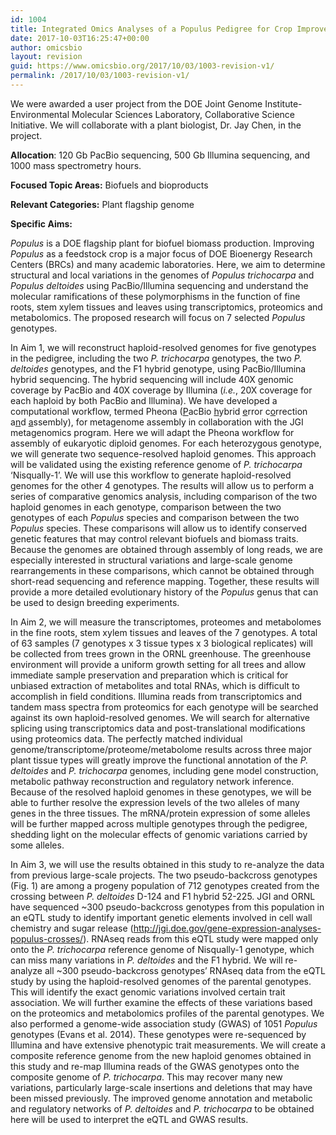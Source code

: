 ```yaml
---
id: 1004
title: Integrated Omics Analyses of a Populus Pedigree for Crop Improvement
date: 2017-10-03T16:25:47+00:00
author: omicsbio
layout: revision
guid: https://www.omicsbio.org/2017/10/03/1003-revision-v1/
permalink: /2017/10/03/1003-revision-v1/
---
```

We were awarded a user project from the DOE Joint Genome Institute-Environmental Molecular Sciences Laboratory, Collaborative Science Initiative. We will collaborate with a plant biologist, Dr. Jay Chen, in the project.

**Allocation**: 120 Gb PacBio sequencing, 500 Gb Illumina sequencing, and 1000 mass spectrometry hours.

**Focused Topic Areas:** Biofuels and bioproducts

**Relevant Categories:** Plant flagship genome

**Specific Aims:**

_Populus_ is a DOE flagship plant for biofuel biomass production. Improving _Populus_ as a feedstock crop is a major focus of DOE Bioenergy Research Centers (BRCs) and many academic laboratories. Here, we aim to determine structural and local variations in the genomes of _Populus_ _trichocarpa_ and _Populus_ _deltoides_ using PacBio/Illumina sequencing and understand the molecular ramifications of these polymorphisms in the function of fine roots, stem xylem tissues and leaves using transcriptomics, proteomics and metabolomics. The proposed research will focus on 7 selected _Populus_ genotypes.

In Aim 1, we will reconstruct haploid-resolved genomes for five genotypes in the pedigree, including the two _P._ _trichocarpa_ genotypes, the two _P. deltoides_ genotypes, and the F1 hybrid genotype, using PacBio/Illumina hybrid sequencing. The hybrid sequencing will include 40X genomic coverage by PacBio and 40X coverage by Illumina (_i.e._, 20X coverage for each haploid by both PacBio and Illumina). We have developed a computational workflow, termed Pheona (<u>P</u>acBio <u>h</u>ybrid <u>e</u>rror c<u>o</u>rrection a<u>n</u>d <u>a</u>ssembly), for metagenome assembly in collaboration with the JGI metagenomics program. Here we will adapt the Pheona workflow for assembly of eukaryotic diploid genomes. For each heterozygous genotype, we will generate two sequence-resolved haploid genomes. This approach will be validated using the existing reference genome of _P. trichocarpa_ ‘Nisqually-1’. We will use this workflow to generate haploid-resolved genomes for the other 4 genotypes. The results will allow us to perform a series of comparative genomics analysis, including comparison of the two haploid genomes in each genotype, comparison between the two genotypes of each _Populus_ species and comparison between the two _Populus_ species. These comparisons will allow us to identify conserved genetic features that may control relevant biofuels and biomass traits. Because the genomes are obtained through assembly of long reads, we are especially interested in structural variations and large-scale genome rearrangements in these comparisons, which cannot be obtained through short-read sequencing and reference mapping. Together, these results will provide a more detailed evolutionary history of the _Populus_ genus that can be used to design breeding experiments.

In Aim 2, we will measure the transcriptomes, proteomes and metabolomes in the fine roots, stem xylem tissues and leaves of the 7 genotypes. A total of 63 samples (7 genotypes x 3 tissue types x 3 biological replicates) will be collected from trees grown in the ORNL greenhouse. The greenhouse environment will provide a uniform growth setting for all trees and allow immediate sample preservation and preparation which is critical for unbiased extraction of metabolites and total RNAs, which is difficult to accomplish in field conditions. Illumina reads from transcriptomics and tandem mass spectra from proteomics for each genotype will be searched against its own haploid-resolved genomes. We will search for alternative splicing using transcriptomics data and post-translational modifications using proteomics data. The perfectly matched individual genome/transcriptome/proteome/metabolome results across three major plant tissue types will greatly improve the functional annotation of the _P. deltoides_ and _P._ _trichocarpa_ genomes, including gene model construction, metabolic pathway reconstruction and regulatory network inference. Because of the resolved haploid genomes in these genotypes, we will be able to further resolve the expression levels of the two alleles of many genes in the three tissues. The mRNA/protein expression of some alleles will be further mapped across multiple genotypes through the pedigree, shedding light on the molecular effects of genomic variations carried by some alleles.

In Aim 3, we will use the results obtained in this study to re-analyze the data from previous large-scale projects. The two pseudo-backcross genotypes (Fig. 1) are among a progeny population of 712 genotypes created from the crossing between _P. deltoides_ D-124 and F1 hybrid 52-225. JGI and ORNL have sequenced ~300 pseudo-backcross genotypes from this population in an eQTL study to identify important genetic elements involved in cell wall chemistry and sugar release (http://jgi.doe.gov/gene-expression-analyses-populus-crosses/). RNAseq reads from this eQTL study were mapped only onto the _P._ _trichocarpa_ reference genome of Nisqually-1 genotype, which can miss many variations in _P. deltoides_ and the F1 hybrid. We will re-analyze all ~300 pseudo-backcross genotypes’ RNAseq data from the eQTL study by using the haploid-resolved genomes of the parental genotypes. This will identify the exact genomic variations involved certain trait association. We will further examine the effects of these variations based on the proteomics and metabolomics profiles of the parental genotypes. We also performed a genome-wide association study (GWAS) of 1051 _Populus_ genotypes (Evans et al. 2014). These genotypes were re-sequenced by Illumina and have extensive phenotypic trait measurements. We will create a composite reference genome from the new haploid genomes obtained in this study and re-map Illumina reads of the GWAS genotypes onto the composite genome of _P._ _trichocarpa_. This may recover many new variations, particularly large-scale insertions and deletions that may have been missed previously. The improved genome annotation and metabolic and regulatory networks of _P. deltoides_ and _P._ _trichocarpa_ to be obtained here will be used to interpret the eQTL and GWAS results.

&nbsp;